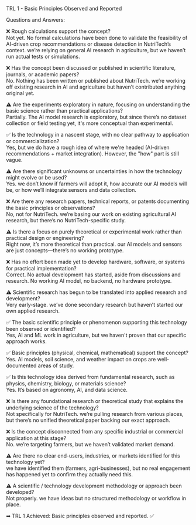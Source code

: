  TRL 1 - Basic Principles Observed and Reported  

 Questions and Answers:

❌ Rough calculations support the concept?  
Not yet. No formal calculations have been done to validate the feasibility of AI-driven crop recommendations or disease detection in NutriTech’s context. we’re relying on general AI research in agriculture, but we haven’t run actual tests or simulations.  

❌ Has the concept been discussed or published in scientific literature, journals, or academic papers?  
No. Nothing has been written or published about NutriTech. we’re working off existing research in AI and agriculture but haven’t contributed anything original yet.  

⚠ Are the experiments exploratory in nature, focusing on understanding the basic science rather than practical applications?  
Partially. The AI model research is exploratory, but since there’s no dataset collection or field testing yet, it's more conceptual than experimental.  

✅ Is the technology in a nascent stage, with no clear pathway to application or commercialization?  
Yes, but we do have a rough idea of where we're headed (AI-driven recommendations + market integration). However, the "how" part is still vague.  

⚠ Are there significant unknowns or uncertainties in how the technology might evolve or be used?  
Yes. we don’t know if farmers will adopt it, how accurate our AI models will be, or how we’ll integrate sensors and data collection.  

❌ Are there any research papers, technical reports, or patents documenting the basic principles or observations?  
No, not for NutriTech. we’re basing our work on existing agricultural AI research, but there’s no NutriTech-specific study.  

⚠ Is there a focus on purely theoretical or experimental work rather than practical design or engineering?  
Right now, it’s more theoretical than practical. our AI models and sensors are just concepts—there’s no working prototype.  

❌ Has no effort been made yet to develop hardware, software, or systems for practical implementation?  
Correct. No actual development has started, aside from discussions and research. No working AI model, no backend, no hardware prototype.  

⚠ Scientific research has begun to be translated into applied research and development?  
Very early-stage. we’ve done secondary research but haven’t started our own applied research.  

✅ The basic scientific principle or phenomenon supporting this technology been observed or identified?  
Yes, AI and ML work in agriculture, but we haven't proven that our specific approach works.  

✅ Basic principles (physical, chemical, mathematical) support the concept?  
Yes. AI models, soil science, and weather impact on crops are well-documented areas of study.  

✅ Is this technology idea derived from fundamental research, such as physics, chemistry, biology, or materials science?  
Yes. It’s based on agronomy, AI, and data science.  

❌ Is there any foundational research or theoretical study that explains the underlying science of the technology?  
Not specifically for NutriTech. we’re pulling research from various places, but there’s no unified theoretical paper backing our exact approach.  

❌ Is the concept disconnected from any specific industrial or commercial application at this stage?  
No. we’re targeting farmers, but we haven’t validated market demand.  

⚠ Are there no clear end-users, industries, or markets identified for this technology yet?  
we have identified them (farmers, agri-businesses), but no real engagement has happened yet to confirm they actually need this.  

⚠ A scientific / technology development methodology or approach been developed?  
Not properly. we have ideas but no structured methodology or workflow in place.  

➡ TRL 1 Achieved: Basic principles observed and reported. ✅   


